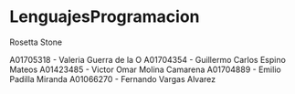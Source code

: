 # LenguajesProgramacion

Rosetta Stone

A01705318 - Valeria Guerra de la O
A01704354 - Guillermo Carlos Espino Mateos
A01423485 - Victor Omar Molina Camarena
A01704889 - Emilio Padilla Miranda
A01066270 - Fernando Vargas Alvarez
